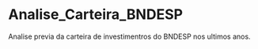 # Analise_Carteira_BNDESP
Analise previa da carteira de investimentros do BNDESP nos ultimos anos. 
